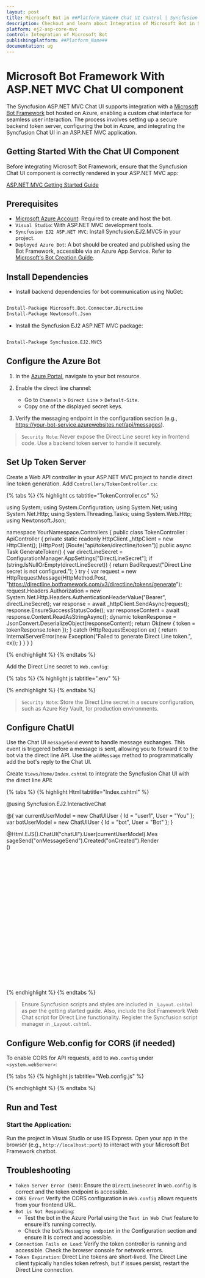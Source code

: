 ```yaml
---
layout: post
title: Microsoft Bot in ##Platform_Name## Chat UI Control | Syncfusion
description: Checkout and learn about Integration of Microsoft Bot in Syncfusion ##Platform_Name## Chat UI control of Syncfusion Essential JS 2 and more.
platform: ej2-asp-core-mvc
control: Integration of Microsoft Bot
publishingplatform: ##Platform_Name##
documentation: ug
---
```


# Microsoft Bot Framework With ASP.NET MVC Chat UI component

The Syncfusion ASP.NET MVC Chat UI supports integration with a [Microsoft Bot Framework](https://learn.microsoft.com/en-us/azure/bot-service/bot-builder-basics?view=azure-bot-service-4.0) bot hosted on Azure, enabling a custom chat interface for seamless user interaction. The process involves setting up a secure backend token server, configuring the bot in Azure, and integrating the Syncfusion Chat UI in an ASP.NET MVC application.

## Getting Started With the Chat UI Component

Before integrating Microsoft Bot Framework, ensure that the Syncfusion Chat UI component is correctly rendered in your ASP.NET MVC app:

[ASP.NET MVC Getting Started Guide](../getting-started)

## Prerequisites

* [Microsoft Azure Account](https://portal.azure.com/#home): Required to create and host the bot.
* `Visual Studio`: With ASP.NET MVC development tools.
* `Syncfusion EJ2 ASP.NET MVC`: Install Syncfusion.EJ2.MVC5 in your project.
* `Deployed Azure Bot`: A bot should be created and published using the Bot Framework, accessible via an Azure App Service. Refer to [Microsoft's Bot Creation Guide](https://learn.microsoft.com/en-us/azure/bot-service/).

## Install Dependencies

* Install backend dependencies for bot communication using NuGet:

```bash

Install-Package Microsoft.Bot.Connector.DirectLine
Install-Package Newtonsoft.Json

```

* Install the Syncfusion EJ2 ASP.NET MVC package:

```bash

Install-Package Syncfusion.EJ2.MVC5

```

## Configure the Azure Bot

1. In the [Azure Portal](https://portal.azure.com/#home), navigate to your bot resource.

2. Enable the direct line channel:
    * Go to `Channels` > `Direct Line` > `Default-Site`.
    * Copy one of the displayed secret keys.

3. Verify the messaging endpoint in the configuration section (e.g., https://your-bot-service.azurewebsites.net/api/messages).

> `Security Note`: Never expose the Direct Line secret key in frontend code. Use a backend token server to handle it securely.

##  Set Up Token Server

Create a Web API controller in your ASP.NET MVC project to handle direct line token generation. Add `Controllers/TokenController.cs`:

{% tabs %}
{% highlight cs tabtitle="TokenController.cs" %}

using System;
using System.Configuration;
using System.Net;
using System.Net.Http;
using System.Threading.Tasks;
using System.Web.Http;
using Newtonsoft.Json;

namespace YourNamespace.Controllers
{
    public class TokenController : ApiController
    {
        private static readonly HttpClient _httpClient = new HttpClient();
        [HttpPost]
        [Route("api/token/directline/token")]
        public async Task<IHttpActionResult> GenerateToken()
        {
            var directLineSecret = ConfigurationManager.AppSettings["DirectLineSecret"];
            if (string.IsNullOrEmpty(directLineSecret))
            {
                return BadRequest("Direct Line secret is not configured.");
            }
            try
            {
                var request = new HttpRequestMessage(HttpMethod.Post, "https://directline.botframework.com/v3/directline/tokens/generate");
                request.Headers.Authorization = new System.Net.Http.Headers.AuthenticationHeaderValue("Bearer", directLineSecret);
                var response = await _httpClient.SendAsync(request);
                response.EnsureSuccessStatusCode();
                var responseContent = await response.Content.ReadAsStringAsync();
                dynamic tokenResponse = JsonConvert.DeserializeObject(responseContent);
                return Ok(new { token = tokenResponse.token });
            }
            catch (HttpRequestException ex)
            {
                return InternalServerError(new Exception("Failed to generate Direct Line token.", ex));
            }
        }
    }
}

{% endhighlight %}
{% endtabs %}

Add the Direct Line secret to `Web.config`:

{% tabs %}
{% highlight js tabtitle=".env" %}
<appSettings>
  <add key="DirectLineSecret" value="PASTE_YOUR_DIRECT_LINE_SECRET_HERE" />
</appSettings>

{% endhighlight %}
{% endtabs %}

>`Security Note`: Store the Direct Line secret in a secure configuration, such as Azure Key Vault, for production environments.

## Configure ChatUI

Use the Chat UI `messageSend` event to handle message exchanges. This event is triggered before a message is sent, allowing you to forward it to the bot via the direct line API. Use the `addMessage` method to programmatically add the bot's reply to the Chat UI.

Create `Views/Home/Index.cshtml` to integrate the Syncfusion Chat UI with the direct line API:

{% tabs %}
{% highlight Html tabtitle="Index.cshtml" %}

@using Syncfusion.EJ2.InteractiveChat

@{
    var currentUserModel = new ChatUIUser { Id = "user1", User = "You" };
    var botUserModel = new ChatUIUser { Id = "bot", User = "Bot" };
}

<div id='chat-container' style="height: 400px; width: 400px;">
    @Html.EJS().ChatUI("chatUI").User(currentUserModel).MessageSend("onMessageSend").Created("onCreated").Render()
</div>

<script src="https://cdn.syncfusion.com/ej2/31.1.17/dist/ej2.min.js"></script>
<script src="https://cdn.botframework.com/botframework-webchat/latest/webchat.js"></script>
<script>
    var chatUIObj;
    var currentUserId = "@currentUserModel.Id";
    var botUser = @Html.Raw(Newtonsoft.Json.JsonConvert.SerializeObject(botUserModel));
    var directLine;
    var chatUiEle = document.getElementById('chatUI');
    var isConnected = false; // Flag to prevent multiple initializations
    
    async function onMessageSend(args) {
        chatUIObj = ej.base.getInstance(chatUiEle, 'chatui');
        // Initialize Direct Line connection on first message if not already connected
        if (!isConnected) {
            try {
                // Fetch Direct Line token
                const response = await fetch('/api/token/directline/token', {
                    method: 'POST',
                    headers: { 'Content-Type': 'application/json' }
                });
                const data = await response.json();
                if (data.error) {
                    chatUIObj.addMessage({ text: 'Failed to connect to bot.', author: botUser });
                    return;
                }

                // Initialize Direct Line
                directLine = new BotFramework.DirectLine.DirectLine({ token: data.token });
                isConnected = true; // Mark as connected

                // Subscribe to bot messages
                directLine.activity$
                    .filter(activity => activity.type === 'message' && activity.from.id !== currentUserId)
                    .subscribe(message => {
                        chatUIObj.addMessage({ text: message.text, author: botUser });
                    });
            } catch (error) {
                chatUIObj.addMessage({ text: 'Sorry, I couldn’t connect to the bot.', author: botUser });
                console.error('Connection error:', error);
                return;
            }
        }

        // Ensure Direct Line is available before sending message
        if (!directLine) {
            console.error('Direct Line connection not established.');
            chatUIObj.addMessage({ text: 'Bot connection not ready. Please wait.', author: botUser });
            return;
        }

        // Send message to bot
        directLine.postActivity({
            from: { id: currentUserId, name: '@currentUserModel.User' },
            type: 'message',
            text: args.message.text
        }).subscribe(
            id => console.log('Sent message with ID: ', id),
            error => {
                console.error('Error sending message: ', error);
                chatUIObj.addMessage({ text: 'Error sending message.', author: botUser });
            }
        );
    }
</script>

{% endhighlight %}
{% endtabs %}

>Ensure Syncfusion scripts and styles are included in `_Layout.cshtml` as per the getting started guide. Also, include the Bot Framework Web Chat script for Direct Line functionality. Register the Syncfusion script manager in `_Layout.cshtml`.

## Configure Web.config for CORS (if needed)

To enable CORS for API requests, add to `Web.config` under `<system.webServer>`:

{% tabs %}
{% highlight js tabtitle="Web.config.js" %}

<httpProtocol>
  <customHeaders>
    <add name="Access-Control-Allow-Origin" value="*" />
    <add name="Access-Control-Allow-Headers" value="Content-Type" />
    <add name="Access-Control-Allow-Methods" value="GET, POST, PUT, DELETE, OPTIONS" />
  </customHeaders>
</httpProtocol>

{% endhighlight %}
{% endtabs %}

## Run and Test

### Start the Application:

Run the project in Visual Studio or use IIS Express.
Open your app in the browser (e.g., `http://localhost:port`) to interact with your Microsoft Bot Framework chatbot.

## Troubleshooting

* `Token Server Error (500)`: Ensure the `DirectLineSecret` in `Web.config` is correct and the token endpoint is accessible.
* `CORS Error`: Verify the CORS configuration in `Web.config` allows requests from your frontend URL.
* `Bot is Not Responding`:
  - Test the bot in the Azure Portal using the `Test in Web Chat` feature to ensure it’s running correctly.
  - Check the bot’s `Messaging endpoint` in the Configuration section and ensure it is correct and accessible.
* `Connection Fails on Load`: Verify the token controller is running and accessible. Check the browser console for network errors.
* `Token Expiration`: Direct Line tokens are short-lived. The Direct Line client typically handles token refresh, but if issues persist, restart the Direct Line connection.
